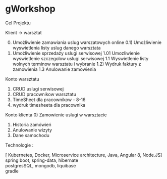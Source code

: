 # gWorkshop

Cel Projektu 

Klient -> warsztat

0) Umożliwienie zamawiania uslug warszatowych online
0.1) Umożliwienie wyswietlenia listy uslug danego warsztata
1) Umożliwienie sprzedaży uslugi serwisowej
1.01 Umozliwienie wyswietlenie szczegolow uslugi serwisowej
1.1 Wyswietlenie listy wolnych terminow warsztatu i wybranie
1.2) Wydruk faktury z zamowienia
1.3 Anulowanie zamowienia

Konto warsztatu

1) CRUD uslugi serwisowej
2) CRUD pracownikow warsztatu
3) TimeSheet dla pracownikow - 8-16 
4) wydruk timesheeta dla pracownika

Konto klienta
0) Zamowienie uslugi w warsztacie
1) Historia zamówień
2) Anulowanie wizyty
3) Dane samochodu 



Technologie : 

[ Kubernetes, Docker, Microservice architecture, Java, Angular 8, Node.JS] \
spring boot, spring-data, hibernate \
postgresSQL, mongodb, liquibase \
gradle

